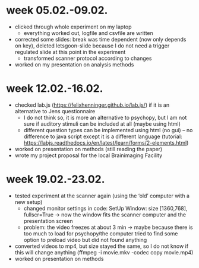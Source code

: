 # week 05.02.-09.02.
- clicked through whole experiment on my laptop
  - everything worked out, logfile and csvfile are written
- corrected some slides: break was time dependent (now only depends on key), deleted letsgoon-slide because I do not need a trigger regulated slide at this point in the experiment
  - transformed scanner protocol according to changes
- worked on my presentation on analysis methods

# week 12.02.-16.02.
- checked lab.js (https://felixhenninger.github.io/lab.js/) if it is an alternative to Jens questionnaire
  - I do not think so, it is more an alternative to psychopy, but I am not sure if auditory stimuli can be included at all (maybe using html)
  - different question types can be implemented using html (no gui) – no difference to java script except it is a different language (tutorial: https://labjs.readthedocs.io/en/latest/learn/forms/2-elements.html) 
- worked on presentation on methods (still reading the paper)
- wrote my project proposal for the local Brainimaging Facility 

# week 19.02.-23.02.
- tested experiment at the scanner again (using the ‘old’ computer with a new setup)
  - changed monitor settings in code: SetUp Window: size [1360,768], fullscr=True → now the window fits the scanner computer and the presentation screen
  - problem: the video freezes at about 3 min → maybe because there is too much to load for psychopy/the computer 
tried to find some option to preload video but did not found anything 
- converted videos to mp4, but size stayed the same, so I do not know if this will change anything (ffmpeg -i movie.mkv -codec copy movie.mp4)
- worked on presentation on methods
